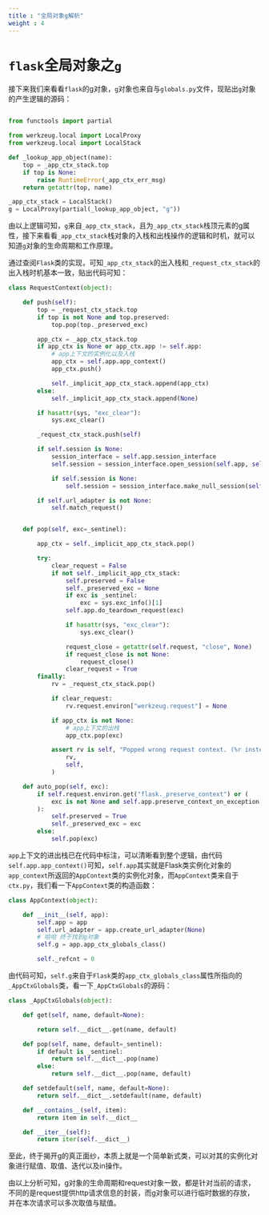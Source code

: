 ```yaml
---
title : "全局对象g解析"
weight : 4 
---
```


# `flask`全局对象之`g`

接下来我们来看看`flask`的g对象，`g`对象也来自与`globals.py`文件，现贴出`g`对象的产生逻辑的源码：

```python

from functools import partial

from werkzeug.local import LocalProxy
from werkzeug.local import LocalStack

def _lookup_app_object(name):
    top = _app_ctx_stack.top
    if top is None:
        raise RuntimeError(_app_ctx_err_msg)
    return getattr(top, name)

_app_ctx_stack = LocalStack()
g = LocalProxy(partial(_lookup_app_object, "g"))
```

由以上逻辑可知，`g`来自`_app_ctx_stack`，且为`_app_ctx_stack`栈顶元素的g属性，接下来看看`_app_ctx_stack`栈对象的入栈和出栈操作的逻辑和时机，就可以知道`g`对象的生命周期和工作原理。  

通过查阅`Flask`类的实现，可知`_app_ctx_stack`的出入栈和`_request_ctx_stack`的出入栈时机基本一致，贴出代码可知：
```python
class RequestContext(object):

    def push(self):
        top = _request_ctx_stack.top
        if top is not None and top.preserved:
            top.pop(top._preserved_exc)

        app_ctx = _app_ctx_stack.top
        if app_ctx is None or app_ctx.app != self.app:
            # app上下文的实例化以及入栈
            app_ctx = self.app.app_context()
            app_ctx.push()

            self._implicit_app_ctx_stack.append(app_ctx)
        else:
            self._implicit_app_ctx_stack.append(None)

        if hasattr(sys, "exc_clear"):
            sys.exc_clear()

        _request_ctx_stack.push(self)

        if self.session is None:
            session_interface = self.app.session_interface
            self.session = session_interface.open_session(self.app, self.request)

            if self.session is None:
                self.session = session_interface.make_null_session(self.app)

        if self.url_adapter is not None:
            self.match_request()


    def pop(self, exc=_sentinel):

        app_ctx = self._implicit_app_ctx_stack.pop()

        try:
            clear_request = False
            if not self._implicit_app_ctx_stack:
                self.preserved = False
                self._preserved_exc = None
                if exc is _sentinel:
                    exc = sys.exc_info()[1]
                self.app.do_teardown_request(exc)

                if hasattr(sys, "exc_clear"):
                    sys.exc_clear()

                request_close = getattr(self.request, "close", None)
                if request_close is not None:
                    request_close()
                clear_request = True
        finally:
            rv = _request_ctx_stack.pop()

            if clear_request:
                rv.request.environ["werkzeug.request"] = None

            if app_ctx is not None:
                # app上下文的出栈
                app_ctx.pop(exc)

            assert rv is self, "Popped wrong request context. (%r instead of %r)" % (
                rv,
                self,
            )

    def auto_pop(self, exc):
        if self.request.environ.get("flask._preserve_context") or (
            exc is not None and self.app.preserve_context_on_exception
        ):
            self.preserved = True
            self._preserved_exc = exc
        else:
            self.pop(exc)

```
`app`上下文的进出栈已在代码中标注，可以清晰看到整个逻辑，由代码`self.app.app_context()`可知，`self.app`其实就是Flask类实例化对象的`app_context`所返回的`AppContext`类的实例化对象，而`AppContext`类来自于`ctx.py`，我们看一下`AppContext`类的构造函数：  

```python
class AppContext(object):

    def __init__(self, app):
        self.app = app
        self.url_adapter = app.create_url_adapter(None)
        # 哈哈 终于找到g对象
        self.g = app.app_ctx_globals_class()

        self._refcnt = 0
```

由代码可知，`self.g`来自于`Flask`类的`app_ctx_globals_class`属性所指向的`_AppCtxGlobals`类，看一下`_AppCtxGlobals`的源码：  

```python
class _AppCtxGlobals(object):

    def get(self, name, default=None):

        return self.__dict__.get(name, default)

    def pop(self, name, default=_sentinel):
        if default is _sentinel:
            return self.__dict__.pop(name)
        else:
            return self.__dict__.pop(name, default)

    def setdefault(self, name, default=None):
        return self.__dict__.setdefault(name, default)

    def __contains__(self, item):
        return item in self.__dict__

    def __iter__(self):
        return iter(self.__dict__)
```
至此，终于揭开g的真正面纱，本质上就是一个简单新式类，可以对其的实例化对象进行赋值、取值、迭代以及in操作。  

由以上分析可知，g对象的生命周期和request对象一致，都是针对当前的请求，不同的是request提供http请求信息的封装，而g对象可以进行临时数据的存放，并在本次请求可以多次取值与赋值。  
